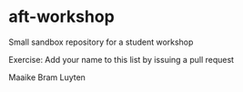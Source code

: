 # aft-workshop
Small sandbox repository for a student workshop

Exercise: Add your name to this list by issuing a pull request

Maaike 
Bram Luyten
